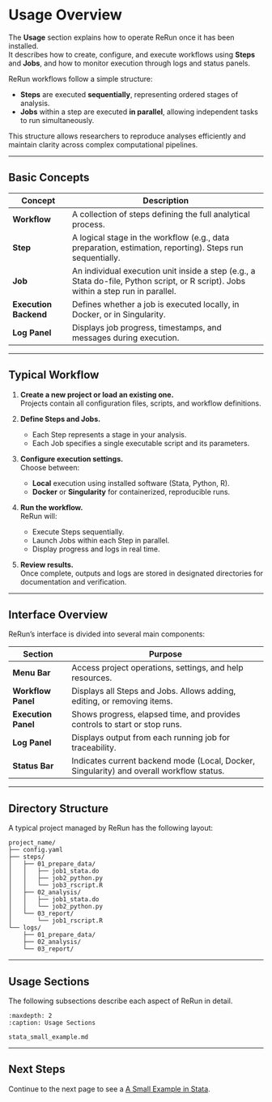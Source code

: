 # Usage Overview

The **Usage** section explains how to operate ReRun once it has been installed.  
It describes how to create, configure, and execute workflows using **Steps** and **Jobs**, and how to monitor execution through logs and status panels.

ReRun workflows follow a simple structure:

- **Steps** are executed **sequentially**, representing ordered stages of analysis.  
- **Jobs** within a step are executed **in parallel**, allowing independent tasks to run simultaneously.  

This structure allows researchers to reproduce analyses efficiently and maintain clarity across complex computational pipelines.

---

## Basic Concepts

| Concept | Description |
|----------|--------------|
| **Workflow** | A collection of steps defining the full analytical process. |
| **Step** | A logical stage in the workflow (e.g., data preparation, estimation, reporting). Steps run sequentially. |
| **Job** | An individual execution unit inside a step (e.g., a Stata do-file, Python script, or R script). Jobs within a step run in parallel. |
| **Execution Backend** | Defines whether a job is executed locally, in Docker, or in Singularity. |
| **Log Panel** | Displays job progress, timestamps, and messages during execution. |

---

## Typical Workflow

1. **Create a new project or load an existing one.**  
   Projects contain all configuration files, scripts, and workflow definitions.

2. **Define Steps and Jobs.**  
   - Each Step represents a stage in your analysis.  
   - Each Job specifies a single executable script and its parameters.

3. **Configure execution settings.**  
   Choose between:
   - **Local** execution using installed software (Stata, Python, R).  
   - **Docker** or **Singularity** for containerized, reproducible runs.

4. **Run the workflow.**  
   ReRun will:
   - Execute Steps sequentially.  
   - Launch Jobs within each Step in parallel.  
   - Display progress and logs in real time.

5. **Review results.**  
   Once complete, outputs and logs are stored in designated directories for documentation and verification.

---

## Interface Overview

ReRun’s interface is divided into several main components:

| Section | Purpose |
|----------|----------|
| **Menu Bar** | Access project operations, settings, and help resources. |
| **Workflow Panel** | Displays all Steps and Jobs. Allows adding, editing, or removing items. |
| **Execution Panel** | Shows progress, elapsed time, and provides controls to start or stop runs. |
| **Log Panel** | Displays output from each running job for traceability. |
| **Status Bar** | Indicates current backend mode (Local, Docker, Singularity) and overall workflow status. |

---

## Directory Structure

A typical project managed by ReRun has the following layout:

```
project_name/
├── config.yaml
├── steps/
│   ├── 01_prepare_data/
│   │   ├── job1_stata.do
│   │   ├── job2_python.py
│   │   └── job3_rscript.R
│   ├── 02_analysis/
│   │   ├── job1_stata.do
│   │   └── job2_python.py
│   └── 03_report/
│       └── job1_rscript.R
└── logs/
    ├── 01_prepare_data/
    ├── 02_analysis/
    └── 03_report/
```

---

## Usage Sections

The following subsections describe each aspect of ReRun in detail.

```{toctree}
:maxdepth: 2
:caption: Usage Sections

stata_small_example.md
```

---

## Next Steps

Continue to the next page to see a [A Small Example in Stata](stata_small_example.md).
